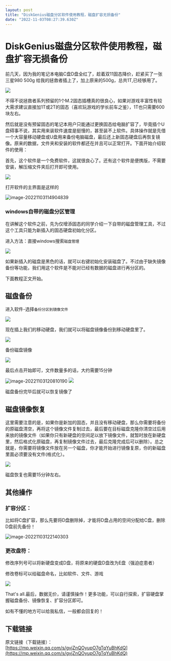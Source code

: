 ```yaml
---
layout: post
title: "DiskGenius磁盘分区软件使用教程，磁盘扩容无损备份"
date: "2022-11-03T08:27:39.630Z"
---
```

DiskGenius磁盘分区软件使用教程，磁盘扩容无损备份
=============================

前几天，因为我的笔记本电脑C盘D盘全红了，趁着双11固态降价，赶紧买了一张三星980 500g 给我的拯救者插上了，加上原来的500g，总共1T,已经够用了。

![](https://img2022.cnblogs.com/blog/2910984/202211/2910984-20221103114354592-2025263736.png)

不得不说拯救者系列预留的1个M.2固态插槽真的很良心，如果对游戏丰富性有较大需求建议直接加1T或2T的固态（喜欢玩游戏的学长前车之鉴），1T也只需要600块左右。

然后就是没有预留固态的笔记本用户只能通过更换固态给电脑扩容了，毕竟插个U盘碍事不说，其实用来装软件速度是挺慢的，甚至装不上软件。具体操作就是先借一个大容量移动硬盘或U盘用来备份电脑磁盘，最后还上新固态硬盘后再恢复镜像。原来的数据，文件夹和安装的软件都还在并且可以正常打开。下面开始介绍软件的使用：

首先，这个软件是一个免费软件，这就很良心了。还有这个软件是便携版，不需要安装，解压缩文件夹后打开即可使用。

![](https://img2022.cnblogs.com/blog/2910984/202211/2910984-20221103115212275-636838648.png)

打开软件的主界面是这样的

![image-20221103114904839](https://img2022.cnblogs.com/blog/2910984/202211/2910984-20221103114909974-303320978.png)

### windows自带的磁盘分区管理

在讲解这个软件之前，先为仅增添固态的同学介绍一下自带的磁盘管理工具，不过这个工具只能为新插入的固态硬盘初始化分区。

进入方法：直接windows搜索`磁盘管理`

![](https://img2022.cnblogs.com/blog/2910984/202211/2910984-20221103115649714-1334161323.png)

如果新插入的磁盘是黑色的话，就可以右键初始化安装磁盘了。不过由于缺失镜像备份等功能，我们用这个软件是不能对已经有数据的磁盘进行再分区的。

下面教程正文开始。

磁盘备份
----

进入软件-选择`备份分区到镜像文件`

![](https://img2022.cnblogs.com/blog/2910984/202211/2910984-20221103120111452-1042701746.png)

现在插上我们的移动硬盘，我们就可以将磁盘镜像备份到移动硬盘里了。

![](https://img2022.cnblogs.com/blog/2910984/202211/2910984-20221103120419843-2082777318.png)

备份磁盘镜像

![](https://img2022.cnblogs.com/blog/2910984/202211/2910984-20221103120703481-438312642.png)

最后点击开始即可，文件数量多的话，大约需要15分钟

![image-20221103120810190](https://img2022.cnblogs.com/blog/2910984/202211/2910984-20221103120812024-1616107157.png) ![](https://img2022.cnblogs.com/blog/2910984/202211/2910984-20221103120921565-247619123.png)

磁盘备份完毕后就可以恢复镜像了

磁盘镜像恢复
------

这里需要注意的是，如果你是新加的固态，并且没有移动硬盘，那么你需要将备份的原磁盘清空，再将这个镜像文件复制过去，最后要在目标磁盘克隆你清空过后用来放的镜像文件（如果你只有新硬盘的空间足以放下镜像文件，就暂时放在新硬盘里，然后格式化原磁盘，再复制镜像文件过去，最后克隆完成后可以删除）。总之就是，你需要将镜像文件放在另一个磁盘，你才能开始进行镜像复原，你的新磁盘里面必须要没有文件(格式化）。

![](https://img2022.cnblogs.com/blog/2910984/202211/2910984-20221103121432686-758984913.png)

磁盘恢复也需要15分钟左右。

其他操作
----

### 扩容分区：

比如将C盘扩容，那么先要将D盘删除掉，才能将D盘占用的空间分配给C盘，删除D盘前先备份！

![image-20221103122140303](https://img2022.cnblogs.com/blog/2910984/202211/2910984-20221103122141781-869834676.png)

### 更改盘符：

修改序列号可以将新硬盘变成D盘，将原来的硬盘D盘改为E盘（强迫症患者）

修改卷标可以给磁盘命名，比如软件、文件、游戏

![](https://img2022.cnblogs.com/blog/2910984/202211/2910984-20221103130912660-1482876067.png)

That's all.最后，数据无价，请谨慎操作！更多功能，可以自行探索，扩容硬盘掌握磁盘备份、镜像恢复、扩容分区即可。

如有不懂的地方可以给我私信，一般都会回复的！

下载链接
----

原文链接（下载链接）：[https://mp.weixin.qq.com/s/gvjZnQOyupO7gTqYuBhKdQ](https://mp.weixin.qq.com/s/gvjZnQOyupO7gTqYuBhKdQ)